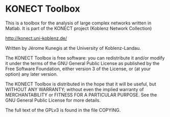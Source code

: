 # KONECT Toolbox

This is a toolbox for the analysis of large complex networks written in
Matlab.  It is part of the KONECT project (Koblenz Network Collection)

http://konect.uni-koblenz.de/

Written by Jérome Kunegis at the University of Koblenz-Landau.

The KONECT Toolbox is free software: you can redistribute it and/or modify it under the
terms of the GNU General Public License as published by the Free
Software Foundation, either version 3 of the License, or (at your
option) any later version. 

The KONECT Toolbox is distributed in the hope that it will be useful, but WITHOUT ANY
WARRANTY; without even the implied warranty of MERCHANTABILITY or
FITNESS FOR A PARTICULAR PURPOSE.  See the GNU General Public License
for more details. 

The full text of the GPLv3 is found in the file COPYING.
